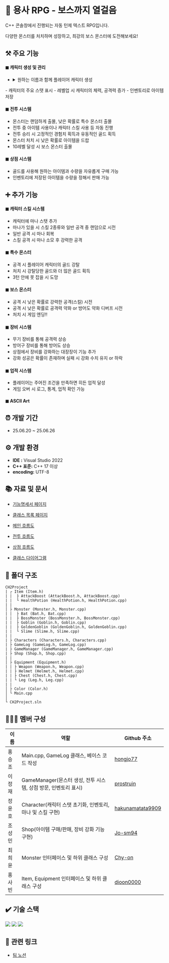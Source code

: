 # 👾 용사 RPG - 보스까지 열걸음

C++ 콘솔창에서 진행되는 자동 턴제 텍스트 RPG입니다.

다양한 몬스터를 처치하며 성장하고, 최강의 보스 몬스터에 도전해보세요!

## ⚒️ 주요 기능

#### ◼ 캐릭터 생성 및 관리

- <details>
    <summary>원하는 이름과 함께 플레이어 캐릭터 생성</summary>
</details>
- 캐릭터의 주요 스탯 표시
- 레벨업 시 캐릭터의 체력, 공격력 증가
- 인벤토리로 아이템 저장

#### ◼ 전투 시스템

- 몬스터는 랜덤하게 출몰, 낮은 확률로 특수 몬스터 출몰
- 전투 중 아이템 사용이나 캐릭터 스킬 사용 등 자동 진행
- 전투 승리 시 고정적인 경험치 획득과 유동적인 골드 획득
- 몬스터 처치 시 낮은 확률로 아이템을 드랍
- 10레벨 달성 시 보스 몬스터 출몰

#### ◼ 상점 시스템

- 골드를 사용해 원하는 아이템과 수량을 자유롭게 구매 가능
- 인벤토리에 저장된 아이템을 수량을 정해서 판매 가능

## ➕ 추가 기능

#### ◼ 캐릭터 스킬 시스템

- 캐릭터에 마나 스탯 추가
- 마나가 있을 시 스킬 2종류와 일반 공격 중 랜덤으로 시전
- 일반 공격 시 마나 회복
- 스킬 공격 시 마나 소모 후 강력한 공격

#### ◼ 특수 몬스터

- 공격 시 플레이어 캐릭터의 골드 강탈
- 처치 시 강탈당한 골드와 더 많은 골드 획득
- 3턴 안에 못 잡을 시 도망

#### ◼ 보스 몬스터

- 공격 시 낮은 확률로 강력한 공격(스킬) 시전
- 공격 시 낮은 확률로 공격력 약화 or 방어도 약화 디버프 시전
- 처치 시 게임 엔딩!!

#### ◼ 장비 시스템

- 무기 장비를 통해 공격력 상승
- 방어구 장비를 통해 방어도 상승
- 상점에서 장비를 강화하는 대장장이 기능 추가
- 강화 성공은 확률이 존재하며 실패 시 강화 수치 유지 or 하락

#### ◼ 업적 시스템

- 플레이어는 주어진 조건을 만족하면 히든 업적 달성
- 게임 오버 시 로그, 통계, 업적 확인 가능

#### ◼ ASCII Art


## ⏰ 개발 기간

- 25.06.20 ~ 25.06.26

## ⚙️ 개발 환경

- **IDE :** Visual Studio 2022
- **C++ 표준:** C++ 17 이상
- **encoding:** UTF-8

## 📚 자료 및 문서

- [기능명세서 페이지](https://teamsparta.notion.site/2182dc3ef51480f59a0ae5fb0ad2cc15?v=2182dc3ef51480d39847000cb7fca957)

- [클래스 목록 페이지](https://hongjo77.github.io/Unreal_CH2/html/annotated.html)

- [메인 흐름도](https://file.notion.so/f/f/83c75a39-3aba-4ba4-a792-7aefe4b07895/c01d560e-5078-4b20-883b-62fe64cc7eec/MainFlowChart.drawio.pdf?table=block&id=21e2dc3e-f514-805d-becd-ddf9fc6cb2ad&spaceId=83c75a39-3aba-4ba4-a792-7aefe4b07895&expirationTimestamp=1750968000000&signature=-Xe-VazbqJy7mFFNdMAts2rFEJPSLFC9DhpBrHrnbtY&downloadName=MainFlowChart.drawio.pdf)

- [전투 흐름도](https://file.notion.so/f/f/83c75a39-3aba-4ba4-a792-7aefe4b07895/de475ea7-f644-4502-9fa9-4a2e73b5f273/BattleFlowChart.drawio.pdf?table=block&id=21e2dc3e-f514-80e4-9799-f30a08ceb13b&spaceId=83c75a39-3aba-4ba4-a792-7aefe4b07895&expirationTimestamp=1750968000000&signature=h5RzPkQ7QKNxIJ7esQcGW_qsnmdatTXRWtiy6tiF1y4&downloadName=BattleFlowChart.drawio.pdf)

- [상점 흐름도](https://file.notion.so/f/f/83c75a39-3aba-4ba4-a792-7aefe4b07895/87efea06-4ec5-451e-bca0-c53c80f763fb/ShopFlowChart.drawio.pdf?table=block&id=21e2dc3e-f514-80a1-a897-deee0c912420&spaceId=83c75a39-3aba-4ba4-a792-7aefe4b07895&expirationTimestamp=1750968000000&signature=PlCF2AybWRIOA0F1oD_TovDOaY2HPgNX2VxgTv8QzNk&downloadName=ShopFlowChart.drawio.pdf)

- [클래스 다이어그램](https://file.notion.so/f/f/83c75a39-3aba-4ba4-a792-7aefe4b07895/ba0cca75-e6ed-458d-8718-0f922a13ba13/Unreal_CH2_5%EC%A1%B0_%EB%8B%A4%EC%9D%B4%EC%96%B4%EA%B7%B8%EB%9E%A8.pdf?table=block&id=21e2dc3e-f514-8072-a1d8-d19099b36a1e&spaceId=83c75a39-3aba-4ba4-a792-7aefe4b07895&expirationTimestamp=1750968000000&signature=Zxfd_onK7p0zVPCS9KNik8BsHl8VoBCbdKvVHVr7pcg&downloadName=Unreal_CH2_5%EC%A1%B0_%EB%8B%A4%EC%9D%B4%EC%96%B4%EA%B7%B8%EB%9E%A8.pdf)

## 📁 폴더 구조

```
CH2Project
| ┌ Item (Item.h)
| |  ├ AttackBoost (AttackBoost.h, AttackBoost.cpp)
| |  └ HealthPotion (HealthPotion.h, HealthPotion.cpp)
| |
│ ├ Monster (Monster.h, Monster.cpp)
| |  ├ Bat (Bat.h, Bat.cpp)
| |  ├ BossMonster (BossMonster.h, BossMonster.cpp)
| |  ├ Goblin (Goblin.h, Goblin.cpp)
| |  ├ GoldenGoblin (GoldenGoblin.h, GoldenGoblin.cpp)
| |  └ Slime (Slime.h, Slime.cpp)
| |
| ├ Characters (Characters.h, Characters.cpp)
| ├ GameLog (GameLog.h, GameLog.cpp)
| ├ GameManager (GameManager.h, GameManager.cpp)
| ├ Shop (Shop.h, Shop.cpp)
| |
│ ├ Equipment (Equipment.h)
| | ├ Weapon (Weapon.h, Weapon.cpp)
| | ├ Helmet (Helmet.h, Helmet.cpp)
| | ├ Chest (Chest.h, Chest.cpp)
| | └ Leg (Leg.h, Leg.cpp)
| |
│ ├ Color (Color.h)
│ └ Main.cpp
│
└ CH2Project.sln
```

## 🧑‍🤝‍🧑 멤버 구성

| 이름   | 역할                                                            | Github 주소                                             |
| ------ | --------------------------------------------------------------- | ------------------------------------------------------- |
| 홍승조 | Main.cpp, GameLog 클래스, 베이스 코드 작성                      | [hongjo77](https://github.com/hongjo77)                 |
| 이정재 | GameManager(몬스터 생성, 전투 시스템, 상점 방문, 인벤토리 표시) | [prostruin](https://github.com/prostruin)               |
| 정윤호 | Character(캐릭터 스탯 초기화, 인벤토리, 마나 및 스킬 구현)      | [hakunamatata9909](https://github.com/hakunamatata9909) |
| 조성민 | Shop(아이템 구매/판매, 장비 강화 기능 구현)                     | [Jo-sm94](https://github.com/Jo-sm94)                   |
| 최희윤 | Monster 인터페이스 및 하위 클래스 구성                          | [Chy-on](https://github.com/Chy-on)                     |
| 홍사빈 | Item, Equipment 인터페이스 및 하위 클래스 구성                  | [dioon0000](https://github.com/dioon0000)               |

## ✔️ 기술 스택

<img src="https://img.shields.io/badge/c++-00599C?style=for-the-badge&logo=c%2B%2B&logoColor=white"> <img src="https://img.shields.io/badge/git-F05032?style=for-the-badge&logo=git&logoColor=white"> <img src="https://img.shields.io/badge/github-181717?style=for-the-badge&logo=github&logoColor=white">

## 🔗 관련 링크

- [팀 노션](https://teamsparta.notion.site/5-1ff2dc3ef5148096b38efc1cbaf5c14d)
